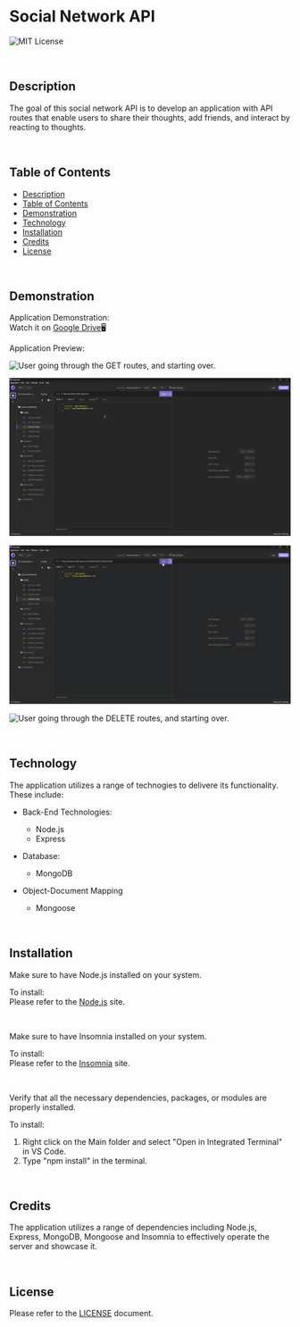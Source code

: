 # Social Network API

![MIT License](https://img.shields.io/badge/license-MIT%20License-black.svg)

<br>

## Description

The goal of this social network API is to develop an application with API routes that enable users to share their thoughts, add friends, and interact by reacting to thoughts.

<br>

## Table of Contents

- [Description](#description)
- [Table of Contents](#table-of-contents)
- [Demonstration](#demonstration)
- [Technology](#technology)
- [Installation](#installation)
- [Credits](#credits)
- [License](#license)

<br>

## Demonstration

Application Demonstration:\
Watch it on [Google Drive](https://drive.google.com/file/d/1qlkqXpcp6kbhGJg-RQqgDM76_acSQbQc)🖥️

Application Preview:

![User going through the GET routes, and starting over.](./assets/GET.gif)

![User going through the POST routes, and starting over.](./assets/POST.gif)

![User going through the PUT routes, and starting over.](./assets/PUT.gif)

![User going through the DELETE routes, and starting over.](./assets/DELETE.gif)

<br>

## Technology

The application utilizes a range of technogies to delivere its functionality. These include:

- Back-End Technologies:

  - Node.js
  - Express

- Database:

  - MongoDB

- Object-Document Mapping

  - Mongoose

<br>

## Installation

Make sure to have Node.js installed on your system.

To install:\
Please refer to the [Node.js](https://nodejs.org/en/download) site.

<br>

Make sure to have Insomnia installed on your system.

To install:\
Please refer to the [Insomnia](https://insomnia.rest/download) site.

<br>

Verify that all the necessary dependencies, packages, or modules are properly installed.

To install:

1. Right click on the Main folder and select "Open in Integrated Terminal" in VS Code.
2. Type "npm install" in the terminal.

<br>

## Credits

The application utilizes a range of dependencies including Node.js, Express, MongoDB, Mongoose and Insomnia to effectively operate the server and showcase it.

<br>

## License

Please refer to the [LICENSE](https://github.com/ronachen99/social-network-api/blob/main/LICENSE) document.
